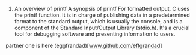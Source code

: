 1. An overview of printf
A synopsis of printf
For formatted output, C uses the printf function. It is in charge of publishing data in a predetermined format to the standard output, which is usually the console, and is a component of the Standard Input/Output Library (stdio.h). It's a crucial tool for debugging software and presenting information to users.


partner one is here (eggfrandad)[www.github.com/effgrandad]
